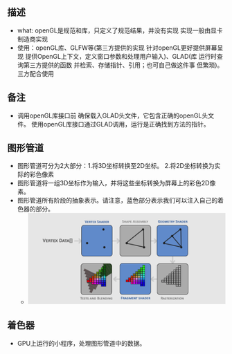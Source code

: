 
## 描述
  * what: openGL是规范和库，只定义了规范结果，并没有实现 实现一般由显卡制造商实现
  * 使用：openGL库、GLFW等(第三方提供的实现 针对openGL更好提供屏幕呈现 提供OpenGL上下文，定义窗口参数和处理用户输入)、GLAD(库 运行时查询第三方提供的函数 并检索、存储指针、引用；也可自己做这件事 但繁琐)。三方配合使用

## 备注
 * 调用openGL库接口前 确保载入GLAD头文件，它包含正确的openGL头文件。 使用openGL库接口通过GLAD调用，运行是正确找到方法的指针。
 
## 图形管道
 * 图形管道可分为2大部分：1.将3D坐标转换至2D坐标。 2.将2D坐标转换为实际的彩色像素
 * 图形管道将一组3D坐标作为输入，并将这些坐标转换为屏幕上的彩色2D像素。
 * 图形管道所有阶段的抽象表示。请注意，蓝色部分表示我们可以注入自己的着色器的部分。
   * ![图行管道抽象图](./images/tuxingchouxiang.png)
## 着色器
 * GPU上运行的小程序，处理图形管道中的数据。
